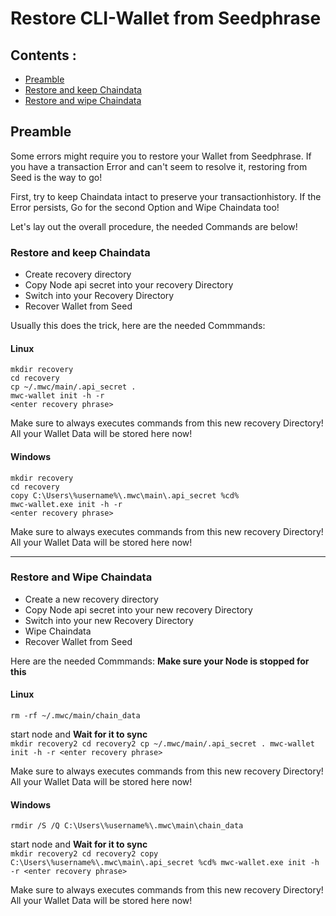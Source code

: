 
# Restore CLI-Wallet from Seedphrase 


## Contents : 
  * [Preamble](#preamble)
  * [Restore and keep Chaindata](#Restore-and-keep-Chaindata)
  * [Restore and wipe Chaindata](#Restore-and-wipe-Chaindata)
	
## Preamble
Some errors might require you to restore your Wallet from Seedphrase.
If you have a transaction Error and can't seem to resolve it, restoring from Seed is the way to go!

First, try to keep Chaindata intact to preserve your transactionhistory.
If the Error persists, Go for the second Option and Wipe Chaindata too!

Let's lay out the overall procedure, the needed Commands are below!
  
 ### Restore and keep Chaindata 
 * Create recovery directory
 * Copy Node api secret into your recovery Directory
 * Switch into your Recovery Directory
 * Recover Wallet from Seed 
 
 Usually this does the trick, here are the needed Commmands: 
 
 #### Linux
	mkdir recovery 
	cd recovery  
	cp ~/.mwc/main/.api_secret .
	mwc-wallet init -h -r 
	<enter recovery phrase> 
 
 Make sure to always executes commands from this new recovery Directory! All your Wallet Data will be stored here now!
 
 #### Windows
 
	mkdir recovery 
	cd recovery  
	copy C:\Users\%username%\.mwc\main\.api_secret %cd%  
	mwc-wallet.exe init -h -r  
	<enter recovery phrase> 
 
  Make sure to always executes commands from this new recovery Directory! All your Wallet Data will be stored here now!
 
------

 ### Restore and Wipe Chaindata 
 
 * Create a new recovery directory
 * Copy Node api secret into your new recovery Directory
 * Switch into your new Recovery Directory
 * Wipe Chaindata 
 * Recover Wallet from Seed 
 
 
  Here are the needed Commmands: 
 **Make sure your Node is stopped for this**

 #### Linux
 
	rm -rf ~/.mwc/main/chain_data
  start node and **Wait for it to sync**    <br /> 
	`mkdir recovery2
	cd recovery2
	cp ~/.mwc/main/.api_secret .
	mwc-wallet init -h -r
	<enter recovery phrase>`

 
  Make sure to always executes commands from this new recovery Directory! All your Wallet Data will be stored here now!
 
 
 #### Windows
 
	rmdir /S /Q C:\Users\%username%\.mwc\main\chain_data
  start node and **Wait for it to sync**  <br /> 
	`mkdir recovery2
	cd recovery2
	copy C:\Users\%username%\.mwc\main\.api_secret %cd%
	mwc-wallet.exe init -h -r
	<enter recovery phrase>`
 
  Make sure to always executes commands from this new recovery Directory! All your Wallet Data will be stored here now!
 

 
  



